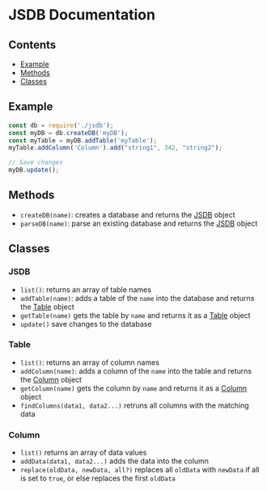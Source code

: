 # JSDB Documentation

## Contents
- [Example](#example)
- [Methods](#methods)
- [Classes](#classes)


## Example
```js
const db = require('./jsdb');
const myDB = db.createDB('myDB');
const myTable = myDB.addTable('myTable');
myTable.addColumn('Column').add("string1", 342, "string2");

// Save changes
myDB.update();
```


## Methods

- `createDB(name)`: creates a database and returns the [JSDB](#jsdb) object  
- `parseDB(name)`: parse an existing database and returns the [JSDB](#jsdb) object  

## Classes

### JSDB
- `list()`: returns an array of table names  
- `addTable(name)`: adds a table of the `name` into the database and returns the [Table](#table) object  
- `getTable(name)` gets the table by `name` and returns it as a [Table](#table) object  
- `update()` save changes to the database

### Table
- `list()`: returns an array of column names  
- `addColumn(name)`: adds a column of the `name` into the table and returns the [Column](#column) object  
- `getColumn(name)` gets the column by `name` and returns it as a [Column](#column) object  
- `findColumns(data1, data2...)` retruns all columns with the matching data  

### Column
- `list()` returns an array of data values 
- `addData(data1, data2...)` adds the data into the column 
- `replace(oldData, newData, all?)` replaces all `oldData` with `newData` if all is set to `true`, or else replaces the first `oldData`
